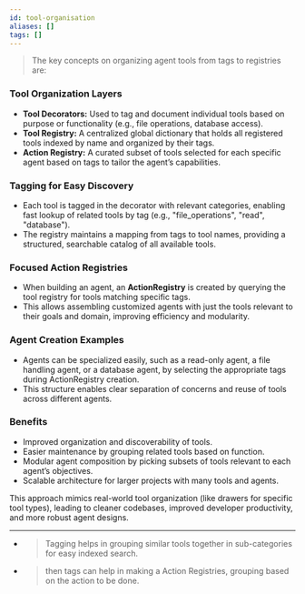 ```yaml
---
id: tool-organisation
aliases: []
tags: []
---
```


> The key concepts on organizing agent tools from tags to registries are:

### Tool Organization Layers

- **Tool Decorators:** Used to tag and document individual tools based on purpose or functionality (e.g., file operations, database access).
- **Tool Registry:** A centralized global dictionary that holds all registered tools indexed by name and organized by their tags.
- **Action Registry:** A curated subset of tools selected for each specific agent based on tags to tailor the agent’s capabilities.

### Tagging for Easy Discovery

- Each tool is tagged in the decorator with relevant categories, enabling fast lookup of related tools by tag (e.g., "file_operations", "read", "database").
- The registry maintains a mapping from tags to tool names, providing a structured, searchable catalog of all available tools.

### Focused Action Registries

- When building an agent, an **ActionRegistry** is created by querying the tool registry for tools matching specific tags.
- This allows assembling customized agents with just the tools relevant to their goals and domain, improving efficiency and modularity.

### Agent Creation Examples

- Agents can be specialized easily, such as a read-only agent, a file handling agent, or a database agent, by selecting the appropriate tags during ActionRegistry creation.
- This structure enables clear separation of concerns and reuse of tools across different agents.

### Benefits

- Improved organization and discoverability of tools.
- Easier maintenance by grouping related tools based on function.
- Modular agent composition by picking subsets of tools relevant to each agent’s objectives.
- Scalable architecture for larger projects with many tools and agents.

This approach mimics real-world tool organization (like drawers for specific tool types), leading to cleaner codebases, improved developer productivity, and more robust agent designs.

---

- > Tagging helps in grouping similar tools together in sub-categories for easy indexed search.
- > then tags can help in making a Action Registries, grouping based on the action to be done.
